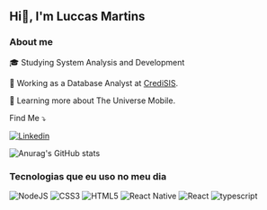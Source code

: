 ## Hi👋, I'm Luccas Martins

### About me
🎓 Studying System Analysis and Development

💼 Working as a Database Analyst at [CrediSIS](https://www.instagram.com/credisis/).

📱 Learning more about The Universe Mobile.



Find Me ⤵️

[![Linkedin](https://img.shields.io/badge/LinkedIn-0077B5?style=for-the-badge&logo=linkedin&logoColor=white)](https://www.linkedin.com/in/luccasmelow/)


![Anurag's GitHub stats](https://github-readme-stats.vercel.app/api?username=luccasmelow&show_icons=true&theme=dracula)



### Tecnologias que eu uso no meu dia

![NodeJS](https://img.shields.io/badge/Node.js-43853D?style=for-the-badge&logo=node.js&logoColor=white)
![CSS3](https://img.shields.io/badge/CSS3-1572B6?style=for-the-badge&logo=css3&logoColor=white)
![HTML5](https://img.shields.io/badge/HTML5-E34F26?style=for-the-badge&logo=html5&logoColor=white)
![React Native](https://img.shields.io/badge/React_Native-20232A?style=for-the-badge&logo=react&logoColor=61DAFB)
![React](https://img.shields.io/badge/React-20232A?style=for-the-badge&logo=react&logoColor=61DAFB)
![typescript](https://img.shields.io/badge/TypeScript-007ACC?style=for-the-badge&logo=typescript&logoColor=white)


